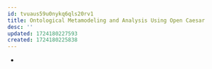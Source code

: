 ```yaml
---
id: tvuaus59u0nykq6qls20rv1
title: Ontological Metamodeling and Analysis Using Open Caesar
desc: ''
updated: 1724180227593
created: 1724180225838
---
```


- 